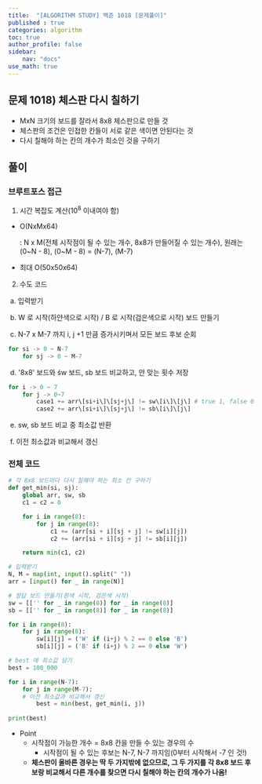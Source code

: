 ```yaml
---
title:  "[ALGORITHM STUDY] 백준 1018 [문제풀이]"
published : true
categories: algorithm
toc: true
author_profile: false
sidebar:
    nav: "docs"
use_math: true
---
```


## 문제 1018) 체스판 다시 칠하기

- MxN 크기의 보드를 잘라서 8x8 체스판으로 만들 것
- 체스판의 조건은 인접한 칸들이 서로 같은 색이면 안된다는 것
- 다시 칠해야 하는 칸의 개수가 최소인 것을 구하기

## 풀이

### 브루트포스 접근

1. 시간 복잡도 계산($10^8$ 이내여야 함)

- O(NxMx64)

  : N x M(전체 시작점이 될 수 있는 개수, 8x8가 만들어질 수 있는 개수), 원래는 (0~N - 8), (0~M - 8) = (N-7), (M-7)

- 최대 O(50x50x64)

2. 수도 코드

​	a. 입력받기

​	b. W 로 시작(하얀색으로 시작) / B 로 시작(검은색으로 시작) 보드 만들기

​	c. N-7 x M-7 까지 i, j +1 만큼 증가시키며서 모든 보드 후보 순회

```python
for si -> 0 ~ N-7
	for sj -> 0 ~ M-7
```

​	d. '8x8' 보드와 św 보드, sb 보드 비교하고, 안 맞는 횟수 저장

```python
for i -> 0 ~ 7
	for j -> 0~7
		case1 += arr\[si+i\]\[sj+j\] != sw\[i\]\[j\] # true 1, false 0 값인 것 이용
		case2 += arr\[si+i\]\[sj+j\] != sb\[i\]\[j\]
```

​	e. sw, sb 보드 비교 중 최소값 반환

​	f. 이전 최소값과 비교해서 갱신

### 전체 코드

```python
# 각 8x8 보드마다 다시 칠해야 하는 최소 칸 구하기
def get_min(si, sj):
	global arr, sw, sb
	c1 = c2 = 0

	for i in range(8):
		for j in range(8):
			c1 += (arr[si + i][sj + j] != sw[i][j])
			c2 += (arr[si + i][sj + j] != sb[i][j])

	return min(c1, c2)

# 입력받기
N, M = map(int, input().split(" "))
arr = [input() for _ in range(N)]

# 정답 보드 만들기(흰색 시작, 검은색 시작)
sw = [['' for _ in range(8)] for _ in range(8)]
sb = [['' for _ in range(8)] for _ in range(8)]

for i in range(8):
	for j in range(8):
		sw[i][j] = ('W' if (i+j) % 2 == 0 else 'B')
		sb[i][j] = ('B' if (i+j) % 2 == 0 else 'W')

# best 에 최소값 담기
best = 100_000

for i in range(N-7):
	for j in range(M-7):
    # 이전 최소값과 비교해서 갱신
		best = min(best, get_min(i, j))
	
print(best)
```

- Point
  - 시작점이 가능한 개수 = 8x8 칸을 만들 수 있는 경우의 수
    - 시작점이 될 수 있는 후보는 N-7, N-7 까지임(0부터 시작해서 -7 인 것!)
  - **체스판이 올바른 경우는 딱 두 가지밖에 없으므로, 그 두 가지를 각 8x8 보드 후보랑 비교해서 다른 개수를 찾으면 다시 칠해야 하는 칸의 개수가 나옴!**


